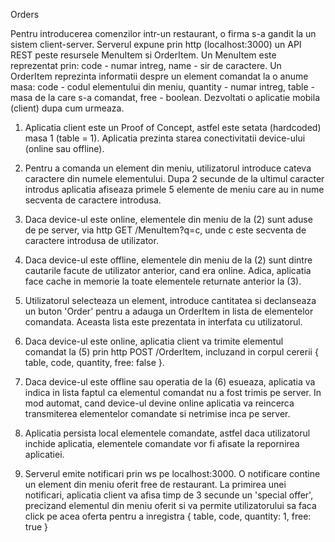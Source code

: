 Orders

Pentru introducerea comenzilor intr-un restaurant, o firma s-a gandit la un sistem client-server.
Serverul expune prin http (localhost:3000) un API REST peste resursele MenuItem si OrderItem.
Un MenuItem este reprezentat prin: code - numar intreg, name - sir de caractere.
Un OrderItem reprezinta informatii despre un element comandat la o anume masa: code - codul elementului
din meniu, quantity - numar intreg, table - masa de la care s-a comandat, free - boolean.
Dezvoltati o aplicatie mobila (client) dupa cum urmeaza.

1. Aplicatia client este un Proof of Concept, astfel este setata (hardcoded) masa 1 (table = 1).
Aplicatia prezinta starea conectivitatii device-ului (online sau offline).

2. Pentru a comanda un element din meniu, utilizatorul introduce cateva
caractere din numele elementului. Dupa 2 secunde de la ultimul caracter introdus aplicatia
afiseaza primele 5 elemente de meniu care au in nume secventa de caractere introdusa.

3. Daca device-ul este online, elementele din meniu de la (2) sunt aduse de pe server, via http
GET /MenuItem?q=c, unde c este secventa de caractere introdusa de utilizator.

4. Daca device-ul este offline, elementele din meniu de la (2) sunt dintre cautarile facute de utilizator
anterior, cand era online. Adica, aplicatia face cache in memorie la toate elementele returnate anterior
la (3).

5. Utilizatorul selecteaza un element, introduce cantitatea si declanseaza un buton 'Order'
pentru a adauga un OrderItem in lista de elementelor comandata. Aceasta lista este prezentata
in interfata cu utilizatorul.

6. Daca device-ul este online, aplicatia client va trimite elementul comandat la (5) prin http POST /OrderItem,
incluzand in corpul cererii { table, code, quantity, free: false }.

7. Daca device-ul este offline sau operatia de la (6) esueaza, aplicatia va indica in lista faptul ca elementul
comandat nu a fost trimis pe server. In mod automat, cand device-ul devine online aplicatia va reincerca
transmiterea elementelor comandate si netrimise inca pe server.

8. Aplicatia persista local elementele comandate, astfel daca utilizatorul inchide aplicatia,
elementele comandate vor fi afisate la repornirea aplicatiei.

9. Serverul emite notificari prin ws pe localhost:3000. O notificare contine un element din meniu oferit free
de restaurant. La primirea unei notificari, aplicatia client va afisa timp de 3 secunde un 'special offer',
precizand elementul din meniu oferit si va permite utilizatorului sa faca click pe acea oferta pentru a inregistra
{ table, code, quantity: 1, free: true }
